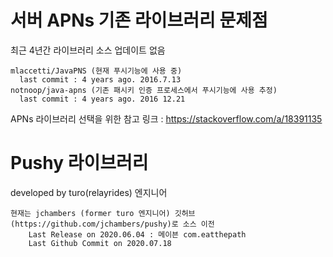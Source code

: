 
# 서버 APNs 기존 라이브러리 문제점
최근 4년간 라이브러리 소스 업데이트 없음

```
mlaccetti/JavaPNS (현재 푸시기능에 사용 중)
  last commit : 4 years ago. 2016.7.13
notnoop/java-apns (기존 패시키 인증 프로세스에서 푸시기능에 사용 추정)
  last commit : 4 years ago. 2016 12.21
```

APNs 라이브러리 선택을 위한 참고 링크 : https://stackoverflow.com/a/18391135

# Pushy 라이브러리
developed by turo(relayrides) 엔지니어
```
현재는 jchambers (former turo 엔지니어) 깃허브(https://github.com/jchambers/pushy)로 소스 이전
    Last Release on 2020.06.04 : 메이븐 com.eatthepath
    Last Github Commit on 2020.07.18
```
